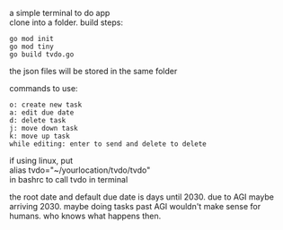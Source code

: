 a simple terminal to do app  
clone into a folder. build steps:  
```
go mod init  
go mod tiny
go build tvdo.go
```
the json files will be stored in the same folder  

commands to use:
```
o: create new task
a: edit due date
d: delete task
j: move down task
k: move up task
while editing: enter to send and delete to delete
```
if using linux, put  
alias tvdo="~/yourlocation/tvdo/tvdo"   
in bashrc to call tvdo in terminal  

the root date and default due date is days until 2030. due to AGI maybe arriving 2030. maybe doing tasks past AGI wouldn't make sense for humans. who knows what happens then.  

